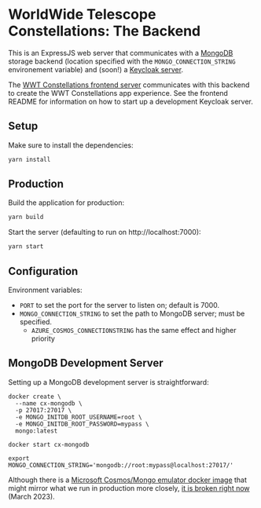 # WorldWide Telescope Constellations: The Backend

This is an ExpressJS web server that communicates with a [MongoDB] storage
backend (location specified with the `MONGO_CONNECTION_STRING` environement
variable) and (soon!) a [Keycloak server][keycloak].

[keycloak]: https://www.keycloak.org/
[MongoDB]: https://www.mongodb.com/

The [WWT Constellations frontend server][frontend] communicates with this
backend to create the WWT Constellations app experience. See the frontend README
for information on how to start up a development Keycloak server.

[frontend]: https://github.com/WorldWideTelescope/wwt-constellations-frontend/


## Setup

Make sure to install the dependencies:

```bash
yarn install
```


## Production

Build the application for production:

```bash
yarn build
```

Start the server (defaulting to run on http://localhost:7000):

```bash
yarn start
```


## Configuration

Environment variables:

- `PORT` to set the port for the server to listen on; default is 7000.
- `MONGO_CONNECTION_STRING` to set the path to MongoDB server; must be specified.
  - `AZURE_COSMOS_CONNECTIONSTRING` has the same effect and higher priority


## MongoDB Development Server

Setting up a MongoDB development server is straightforward:

```
docker create \
  --name cx-mongodb \
  -p 27017:27017 \
  -e MONGO_INITDB_ROOT_USERNAME=root \
  -e MONGO_INITDB_ROOT_PASSWORD=mypass \
  mongo:latest

docker start cx-mongodb

export MONGO_CONNECTION_STRING='mongodb://root:mypass@localhost:27017/'
```

Although there is a [Microsoft Cosmos/Mongo emulator docker image][ms-mongo]
that might mirror what we run in production more closely, [it is broken right
now][1] (March 2023).

[ms-mongo]: https://learn.microsoft.com/en-us/azure/cosmos-db/docker-emulator-linux
[1]: https://github.com/MicrosoftDocs/azure-docs/issues/94775
